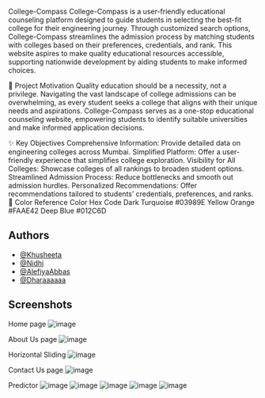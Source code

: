 College-Compass
College-Compass is a user-friendly educational counseling platform designed to guide students in selecting the best-fit college for their engineering journey. Through customized search options, College-Compass streamlines the admission process by matching students with colleges based on their preferences, credentials, and rank. This website aspires to make quality educational resources accessible, supporting nationwide development by aiding students to make informed choices.

🌟 Project Motivation
Quality education should be a necessity, not a privilege. Navigating the vast landscape of college admissions can be overwhelming, as every student seeks a college that aligns with their unique needs and aspirations. College-Compass serves as a one-stop educational counseling website, empowering students to identify suitable universities and make informed application decisions.

✨ Key Objectives
Comprehensive Information: Provide detailed data on engineering colleges across Mumbai.
Simplified Platform: Offer a user-friendly experience that simplifies college exploration.
Visibility for All Colleges: Showcase colleges of all rankings to broaden student options.
Streamlined Admission Process: Reduce bottlenecks and smooth out admission hurdles.
Personalized Recommendations: Offer recommendations tailored to students’ credentials, preferences, and ranks.
🎨 Color Reference
Color	Hex Code
Dark Turquoise	#03989E
Yellow Orange	#FAAE42
Deep Blue	#012C6D

## Authors

- [@Khusheeta](https://github.com/Khusheeta)
- [@Nidhi](https://github.com/nidhiparab)
- [@AlefiyaAbbas](https://github.com/AlefiyaAbbas)
- [@Dharaaaaaa](https://github.com/Dharaaaaaa)


## Screenshots
Home page
![image](https://user-images.githubusercontent.com/89039068/147740990-7a6cb59a-8b2c-42c2-9635-aaf7a647e36f.png)

About Us page
![image](https://user-images.githubusercontent.com/89039068/147741269-e0792309-70bc-49f6-bbcc-b152801882e3.png)

Horizontal Sliding
![image](https://user-images.githubusercontent.com/89039068/147741396-182bd85e-4c00-4336-b5d4-958b85e340c2.png)

Contact Us page
![image](https://user-images.githubusercontent.com/89039068/147741522-64ca9ca4-e2d1-45ae-8b39-6410d5437707.png)

Predictor
![image](https://user-images.githubusercontent.com/89039068/147741566-8d2f636a-be46-4ffb-a87f-3826aa845a38.png)
![image](https://user-images.githubusercontent.com/89039068/147741606-0b93a23f-200a-44f5-b989-de23a3e74ceb.png)
![image](https://user-images.githubusercontent.com/89039068/147741787-ee45cd01-dcd1-4b55-8e55-9da90dd6d746.png)
![image](https://user-images.githubusercontent.com/89039068/147741621-25c8eb12-1393-4206-8c6c-fdd9c97302dd.png)
![image](https://user-images.githubusercontent.com/89039068/147741640-ea01a9f1-d963-40c1-bcac-bd696efee7fb.png)



